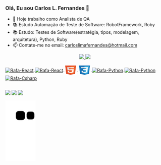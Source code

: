 ### Olá, Eu sou Carlos L. Fernandes 👋



- 🔭 Hoje trabalho como Analista de QA
- 📚 Estudo Automação de Teste de Software: RobotFramework, Roby
- 📚 Estudo: Testes de Software(estratégia, tipos, modelagem, arquitetura), Python, Ruby
- 📫 Contate-me no email: carloslimafernandes@hotmail.com

<div align="center">
  <a href="https://github.com/Carlos77-code">
  <img height="180em" src="https://github-readme-stats.vercel.app/api?username=Carlos77-code&show_icons=true&theme=dark&include_all_commits=true&count_private=true"/>
  <img height="180em" src="https://github-readme-stats.vercel.app/api/top-langs/?username=Carlos77-code&layout=compact&langs_count=7&theme=dark"/>
</div>

<div style="display: inline_block"><br>
  <img align="center" alt="Rafa-React" height="40" width="50" src="https://cdn.jsdelivr.net/gh/devicons/devicon/icons/gitlab/gitlab-original-wordmark.svg" />
  <img align="center" alt="Rafa-React" height="50" width="50" src="https://cdn.jsdelivr.net/gh/devicons/devicon/icons/docker/docker-original-wordmark.svg" />
  <img align="center" alt="Rafa-HTML" height="30" width="40" src="https://raw.githubusercontent.com/devicons/devicon/master/icons/html5/html5-original.svg">
  <img align="center" alt="Rafa-CSS" height="30" width="40" src="https://raw.githubusercontent.com/devicons/devicon/master/icons/css3/css3-original.svg">
  <img align="center" alt="Rafa-Python" height="50" width="50" src="https://cdn.jsdelivr.net/gh/devicons/devicon/icons/python/python-original-wordmark.svg" />
  <img align="center" alt="Rafa-Python" height="50" width="50" src="https://cdn.jsdelivr.net/gh/devicons/devicon/icons/ruby/ruby-original-wordmark.svg" />
  <img align="center" alt="Rafa-Csharp" height="40" width="50" src="https://external-content.duckduckgo.com/iu/?u=https%3A%2F%2Fcdn.icon-icons.com%2Ficons2%2F2107%2FPNG%2F512%2Ffile_type_robotframework_icon_130193.png&f=1&nofb=1&ipt=39a694ab1a5a555b6d26c06510bf873bc1dab77828fc9413af83cd0ed08a7fdc&ipo=images">
</div>

 ##
 
<div> 
  
  <a href="https://instagram.com/carlos.lfernandes" target="_blank"><img src="https://img.shields.io/badge/-Instagram-%23E4405F?style=for-the-badge&logo=instagram&logoColor=white" target="_blank"></a>
  <a href = "mailto:carloslimafernandes@hotmail.com"><img src="https://img.shields.io/badge/Microsoft_Outlook-0078D4?style=for-the-badge&logo=microsoft-outlook&logoColor=white" target="_blank"></a>
  <a href="https://www.linkedin.com/in/carlos-antonio-de-lima-fernandes-b0727a10b/" target="_blank"><img src="https://img.shields.io/badge/-LinkedIn-%230077B5?style=for-the-badge&logo=linkedin&logoColor=white" target="_blank"></a> 
 
  ![Snake animation](https://github.com/rafaballerini/rafaballerini/blob/output/github-contribution-grid-snake.svg)
 
</div>
